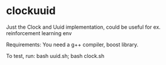 # clockuuid
Just the Clock and Uuid implementation, could be useful for ex. reinforcement learning env

Requirements:
  You need a g++ compiler, boost library.

To test, run: 
bash uuid.sh; bash clock.sh

